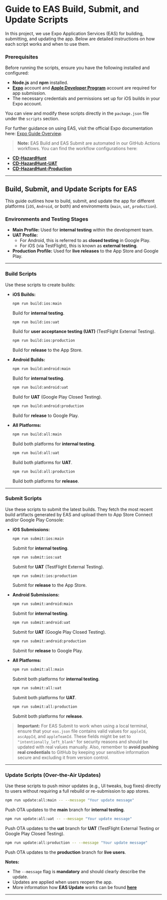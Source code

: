 # Guide to EAS Build, Submit, and Update Scripts

In this project, we use Expo Application Services (EAS) for building, submitting, and updating the app. Below are detailed instructions on how each script works and when to use them.

### Prerequisites

Before running the scripts, ensure you have the following installed and configured:
- **Node.js** and **npm** installed.
- [**Expo**](https://expo.dev/signup) account and [**Apple Developer Program**](https://developer.apple.com/programs/) account are required for app submission.
- The necessary credentials and permissions set up for iOS builds in your Expo account.

You can view and modify these scripts directly in the `package.json` file under the `scripts` section.

For further guidance on using EAS, visit the official Expo documentation here: [Expo Guide Overview](https://docs.expo.dev/guides/overview/).

> **Note:** EAS Build and EAS Submit are automated in our GitHub Actions workflows. You can find the workflow configurations here:
- [**CD-HazardHunt**](https://github.com/Ohtu-Tyoturvallisuus/TTS-frontend/blob/main/.github/workflows/eas-build-submit-all.yml)
- [**CD-HazardHunt-UAT**](https://github.com/Ohtu-Tyoturvallisuus/TTS-frontend/blob/main/.github/workflows/eas-build-submit-all-uat.yml)
- [**CD-HazardHunt-Production**](https://github.com/Ohtu-Tyoturvallisuus/TTS-frontend/blob/main/.github/workflows/eas-build-submit-all-prod.yml)

---

## Build, Submit, and Update Scripts for EAS

This guide outlines how to build, submit, and update the app for different platforms (`iOS`, `Android`, or both) and environments (`main`, `uat`, `production`).

### Environments and Testing Stages

- **Main Profile:** Used for **internal testing** within the development team.
- **UAT Profile:** 
  - For Android, this is referred to as **closed testing** in Google Play.
  - For iOS (via TestFlight), this is known as **external testing**.
- **Production Profile:** Used for **live releases** to the App Store and Google Play.

---

### Build Scripts

Use these scripts to create builds:

- **iOS Builds:**
  ```bash
  npm run build:ios:main
  ```
  Build for **internal testing**.

  ```bash
  npm run build:ios:uat
  ```
  Build for **user acceptance testing (UAT)** (TestFlight External Testing).

  ```bash
  npm run build:ios:production
  ```
  Build for **release** to the App Store.

- **Android Builds:**
  ```bash
  npm run build:android:main
  ```
  Build for **internal testing**.

  ```bash
  npm run build:android:uat
  ```
  Build for **UAT** (Google Play Closed Testing).

  ```bash
  npm run build:android:production
  ```
  Build for **release** to Google Play.

- **All Platforms:**
  ```bash
  npm run build:all:main
  ```
  Build both platforms for **internal testing**.

  ```bash
  npm run build:all:uat
  ```
  Build both platforms for **UAT**.

  ```bash
  npm run build:all:production
  ```
  Build both platforms for **release**.

---

### Submit Scripts

Use these scripts to submit the latest builds. They fetch the most recent build artifacts generated by EAS and upload them to App Store Connect and/or Google Play Console:

- **iOS Submissions:**
  ```bash
  npm run submit:ios:main
  ```
  Submit for **internal testing**.

  ```bash
  npm run submit:ios:uat
  ```
  Submit for **UAT** (TestFlight External Testing).

  ```bash
  npm run submit:ios:production
  ```
  Submit for **release** to the App Store.

- **Android Submissions:**
  ```bash
  npm run submit:android:main
  ```
  Submit for **internal testing**.

  ```bash
  npm run submit:android:uat
  ```
  Submit for **UAT** (Google Play Closed Testing).

  ```bash
  npm run submit:android:production
  ```
  Submit for **release** to Google Play.

- **All Platforms:**
  ```bash
  npm run submit:all:main
  ```
  Submit both platforms for **internal testing**.

  ```bash
  npm run submit:all:uat
  ```
  Submit both platforms for **UAT**.

  ```bash
  npm run submit:all:production
  ```
  Submit both platforms for **release**.

> **Important:** For EAS Submit to work when using a local terminal, ensure that your `eas.json` file contains valid values for `appleId`, `ascAppId`, and `appleTeamId`. These fields might be set to `"intentionally_left_blank"` for security reasons and should be updated with real values manually. Also, remember to **avoid pushing real credentials** to GitHub by keeping your sensitive information secure and excluding it from version control.

---

### Update Scripts (Over-the-Air Updates)

Use these scripts to push minor updates (e.g., UI tweaks, bug fixes) directly to users without requiring a full rebuild or re-submission to app stores.

```bash
npm run update:all:main -- --message "Your update message"
```
Push OTA updates to the **main** branch for **internal testing**.

```bash
npm run update:all:uat -- --message "Your update message"
```
Push OTA updates to the **uat** branch for **UAT** (TestFlight External Testing or Google Play Closed Testing).

```bash
npm run update:all:production -- --message "Your update message"
```
Push OTA updates to the **production** branch for **live users**.

**Notes:**
- The `--message` flag is **mandatory** and should clearly describe the update.
- Updates are applied when users reopen the app.
- More information how **EAS Update** works can be found [**here**](https://docs.expo.dev/eas-update/how-it-works/)

---